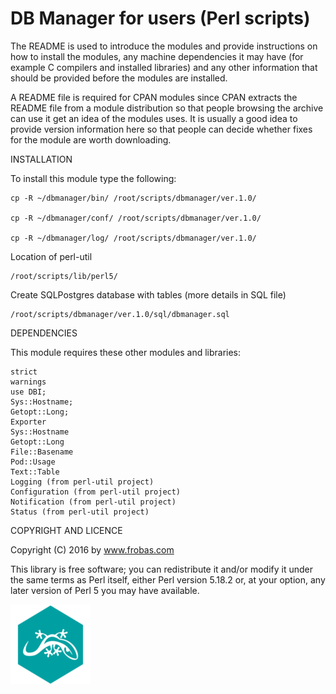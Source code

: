 DB Manager for users (Perl scripts)
================================================================================

The README is used to introduce the modules and provide instructions on
how to install the modules, any machine dependencies it may have (for
example C compilers and installed libraries) and any other information
that should be provided before the modules are installed.

A README file is required for CPAN modules since CPAN extracts the
README file from a module distribution so that people browsing the
archive can use it get an idea of the modules uses. It is usually a
good idea to provide version information here so that people can
decide whether fixes for the module are worth downloading.

INSTALLATION

To install this module type the following:

	cp -R ~/dbmanager/bin/ /root/scripts/dbmanager/ver.1.0/

	cp -R ~/dbmanager/conf/ /root/scripts/dbmanager/ver.1.0/

	cp -R ~/dbmanager/log/ /root/scripts/dbmanager/ver.1.0/
	
Location of perl-util

	/root/scripts/lib/perl5/
	
Create SQLPostgres database with tables (more details in SQL file)

	/root/scripts/dbmanager/ver.1.0/sql/dbmanager.sql

DEPENDENCIES

This module requires these other modules and libraries:

  	strict
	warnings
	use DBI;
	Sys::Hostname;
	Getopt::Long;
	Exporter
	Sys::Hostname
	Getopt::Long
	File::Basename
	Pod::Usage
	Text::Table
	Logging (from perl-util project)
	Configuration (from perl-util project)
	Notification (from perl-util project)
	Status (from perl-util project)

COPYRIGHT AND LICENCE

Copyright (C) 2016 by www.frobas.com

This library is free software; you can redistribute it and/or modify
it under the same terms as Perl itself, either Perl version 5.18.2 or,
at your option, any later version of Perl 5 you may have available.

![alt tag](https://raw.githubusercontent.com/vroncevic/dbmanager/master/icon_128x128.png)
